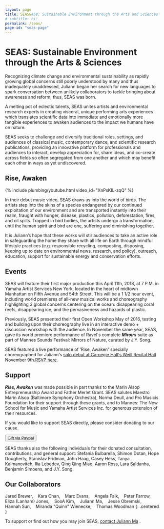 ```yaml
---
layout: page
title: SEAS&#58; Sustainable Environment through the Arts and Sciences
# subtitle: hi!
permalink: /seas/
page-id: "seas-page"
---
```


SEAS: Sustainable Environment through the Arts & Sciences
===========================================================

Recognizing climate change and environmental sustainability as rapidly growing global concerns still poorly understood by many and thus inadequately unaddressed, Juliann began her search for new languages to spark conversation between unlikely collaborators to tackle bringing about awareness and reform; thus, SEAS was born.

A melting pot of eclectic talents, SEAS unites artists and environmental research experts in creating visceral, unique performing arts experiences which translates scientific data into immediate and emotionally more tangible experiences to awaken audiences to the impact we humans have on nature.

SEAS seeks to challenge and diversify traditional roles, settings, and audiences of classical music, contemporary dance, and scientific research publications, providing an innovative platform for professionals and audiences to interact, develop appreciation for, share ideas, and co-create across fields so often segregated from one another and which may benefit each other in ways as yet undiscovered.

## Rise, Awaken

{% include plumbing/youtube.html video_id="XnPsKIL-zqQ" %}

In their debut music video, SEAS draws us into the world of birds. The artists step into the skins of a species endangered by our continued exploitation of our environment and are transported instantly into their realm, fraught with hunger, disease, plastics, pollution, deforestation, fires, and oil spills. Trapped in bird bodies, the artists undergo a transformation, until the human spirit and bird are one, suffering and diminishing together.

It is Juliann’s hope that these works will stir audiences to take an active role in safeguarding the home they share with all life on Earth through mindful lifestyle practices (e.g. responsible recycling, composting, disposing, keeping up to date on environmental news, research, and policy), outreach, education, support for sustainable energy and conservation efforts.


## Events

SEAS will feature their first major production this April 11th, 2018, at 7 P.M. in Yamaha Artist Services New York, located in the heart of midtown Manhattan on Fifth Avenue and 54th Street. This will be a 1 1/2 hour event, including world premieres of all-new musical works and choreography highlighting 3 global concerns centering on the ocean: disappearing coral reefs, disappearing ice, and the pervasiveness and hazards of plastic. 

Previously, SEAS presented their first Open Workshop May of 2016, testing and building upon their choreography live in an interactive demo + discussion workshop with the audience. In November the same year, SEAS, gave its world premiere performance of Ravel's complete ***Miroirs*** suite as part of Mannes Sounds Festival: Mirrors of Nature, curated by J.Y. Song.

SEAS featured a live performance of 'Rise, Awaken' specially choreographed for Juliann's [solo debut at Carnegie Hall's Weill Recital Hall](/concerts-gatherings/) November 9th.[RSVP here](https://www.carnegiehall.org/SiteCode/Purchase/SeatSelectionPerformance.aspx?startWorkflow=true&quickBuy=false&quantity=1&eventId=31030).

## Support

***Rise, Awaken*** was made possible in part thanks to the Marin Alsop Entrepreneurship Award and Father Merlet Grant. SEAS salutes Maestro Marin Alsop (Baltimore Symphony Orchestra), Norma Deull, and Pro Musicis Foundation for their support through these grants, and to Mannes: The New School for Music and Yamaha Artist Services Inc. for generous extension of their resources.

If you would like to support SEAS directly, please consider donating to our cause.
<div class="centered"><button data-iframe="false"><a href="https://www.paypal.me/juliannma">Gift via Paypal</a></button></div>

SEAS thanks also the following individuals for their donated consultation, contributions, and general support: Stefania Bulbarella, Shimon Dotan, Hope Dougherty, Stanislav Fridman, John Haag, Casey Hess, Tanya Kalmanovitch, Ilia Lebedev, Qing Qing Miao, Aaron Ross, Lara Saldanha, Benjamin Simoens, and J.Y. Song.

## Our Collaborators

Jared Brewer,             &nbsp;&nbsp;
Kara Chan,                &nbsp;&nbsp;
Marc Evans,               &nbsp;&nbsp;
Angela Falk,              &nbsp;&nbsp;
Peter Farrow,             &nbsp;&nbsp;
Eliza (Lanham) Jones,     &nbsp;&nbsp;
SooA Kim,                 &nbsp;&nbsp;
Juliann Ma,               &nbsp;&nbsp;
Jesse Obremski,           &nbsp;&nbsp;
Hannah Sun,               &nbsp;&nbsp;
Miranda "Quinn" Wienecke, &nbsp;&nbsp;
Thomas Woodman
{: .centered }

To support or find out how you may join SEAS, [contact Juliann Ma](/#contact) .

<!--
This is some plumbing to get the video working.
-->

<script>lightGallery(document.getElementById('seas-page'), {selector: '.embed-container-gallery', iframeMaxWidth: "80%", download: false, subHtmlSelectorRelative: true, controls: false, keyPress: false, counter: false});</script>
